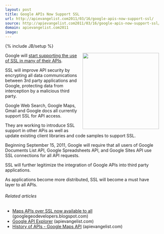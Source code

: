 ```yaml
---
layout: post
title: Google APIs Now Support SSL
url: http://apievangelist.com2011/03/16/google-apis-now-support-ssl/
source: http://apievangelist.com2011/03/16/google-apis-now-support-ssl/
domain: apievangelist.com2011
image: 
---
```

{% include JB/setup %}
<img src="http://kinlane-productions.s3.amazonaws.com/google/google-ssl.jpg" alt="" width="250" align="right" />Google will <a title="start supporting use of SSL in APIs" href="http://googlecode.blogspot.com/2011/03/improving-security-of-google-apis-with.html">start supporting the use of SSL in many of their APIs</a>.<p></p>
SSL will improve API security by encrypting all data communications between 3rd party applications and Google, protecting data from interception by a malicious third party.<p></p>
Google Web Search, Google Maps, Gmail and Google docs all currently support SSL for API access.<p></p>
They are working to introduce SSL support in other APis as well as update existing client libraries and code samples to support SSL.<p></p>
Beginning September 15, 2011, Google will require that all users of Google Documents List API, Google Spreadsheets API, and Google Sites API use SSL connections for all API requests.<p></p>
SSL will further legitimize the integration of Google APIs into third party applications.<p></p>
As applications become more distributed, SSL will become a must have layer to all APIs.
<h6 class="zemanta-related-title" style="font-size: 1em;">Related articles</h6>
<ul class="zemanta-article-ul">
	<li class="zemanta-article-ul-li"><a href="http://googlegeodevelopers.blogspot.com/2011/03/maps-apis-over-ssl-now-available-to-all.html">Maps APIs over SSL now available to all</a> (googlegeodevelopers.blogspot.com)</li>
	<li class="zemanta-article-ul-li"><a href="http://blog.apievangelist.com/2011/03/08/google-api-explorer/">Google API Explorer</a> (apievangelist.com)</li>
	<li class="zemanta-article-ul-li"><a href="http://blog.apievangelist.com/2011/01/30/history-of-apis-google-maps-api/">History of APIs - Google Maps API</a> (apievangelist.com)</li>
</ul>

